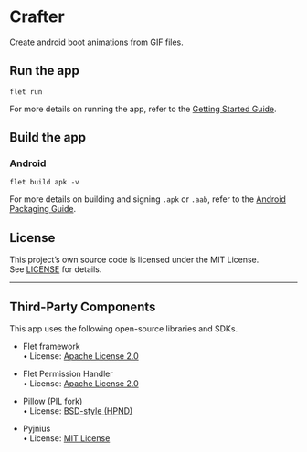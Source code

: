# Crafter 
Create android boot animations from GIF files.

## Run the app

```
flet run
```

For more details on running the app, refer to the [Getting Started Guide](https://flet.dev/docs/getting-started/).

## Build the app

### Android

```
flet build apk -v
```

For more details on building and signing `.apk` or `.aab`, refer to
the [Android Packaging Guide](https://flet.dev/docs/publish/android/).

## License

This project’s own source code is licensed under the MIT License.  
See [LICENSE](./LICENSE) for details.

---

## Third-Party Components

This app uses the following open-source libraries and SDKs.

- Flet framework  
  • License: [Apache License 2.0](https://github.com/flet-dev/flet/blob/main/LICENSE)

- Flet Permission Handler  
  • License: [Apache License 2.0](https://github.com/flet-dev/flet-permission-handler/blob/main/LICENSE)

- Pillow (PIL fork)  
  • License: [BSD-style (HPND)](https://github.com/python-pillow/Pillow/blob/master/LICENSE)

- Pyjnius  
  • License: [MIT License](https://github.com/kivy/pyjnius/blob/master/LICENSE)
